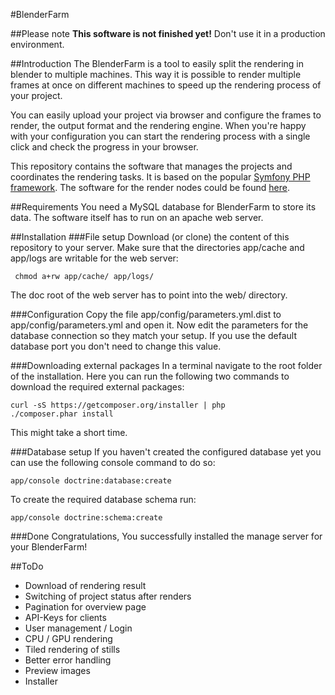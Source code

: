 #BlenderFarm

##Please note
**This software is not finished yet!**
Don't use it in a production environment.

##Introduction
The BlenderFarm is a tool to easily split the rendering in blender to multiple machines. This way it is possible to render multiple frames at once on different machines to speed up the rendering process of your project.

You can easily upload your project via browser and configure the frames to render, the output format and the rendering engine. When you're happy with your configuration you can start the rendering process with a single click and check the progress in your browser.

This repository contains the software that manages the projects and coordinates the rendering tasks. It is based on the popular [Symfony PHP framework](https://symfony.com/). The software for the render nodes could be found [here](https://github.com/moschulze/blender-farm-client).

##Requirements
You need a MySQL database for BlenderFarm to store its data. The software itself has to run on an apache web server.

##Installation
###File setup
Download (or clone) the content of this repository to your server. Make sure that the directories app/cache and app/logs are writable for the web server:

     chmod a+rw app/cache/ app/logs/
 
The doc root of the web server has to point into the web/ directory.
  
###Configuration
Copy the file app/config/parameters.yml.dist to app/config/parameters.yml and open it. Now edit the parameters for the database connection so they match your setup. If you use the default database port you don't need to change this value.

###Downloading external packages
In a terminal navigate to the root folder of the installation. Here you can run the following two commands to download the required external packages:

    curl -sS https://getcomposer.org/installer | php
    ./composer.phar install

This might take a short time.

###Database setup
If you haven't created the configured database yet you can use the following console command to do so:

    app/console doctrine:database:create
    
To create the required database schema run:

    app/console doctrine:schema:create

###Done
Congratulations, You successfully installed the manage server for your BlenderFarm!

##ToDo
- Download of rendering result
- Switching of project status after renders
- Pagination for overview page
- API-Keys for clients
- User management / Login
- CPU / GPU rendering
- Tiled rendering of stills
- Better error handling
- Preview images
- Installer